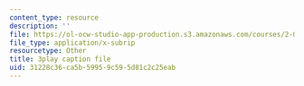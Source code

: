```yaml
---
content_type: resource
description: ''
file: https://ol-ocw-studio-app-production.s3.amazonaws.com/courses/2-003sc-engineering-dynamics-fall-2011/31228c36ca5b59959c595d81c2c25eab_9CPA6WG6mRo.vtt
file_type: application/x-subrip
resourcetype: Other
title: 3play caption file
uid: 31228c36-ca5b-5995-9c59-5d81c2c25eab
---
```

